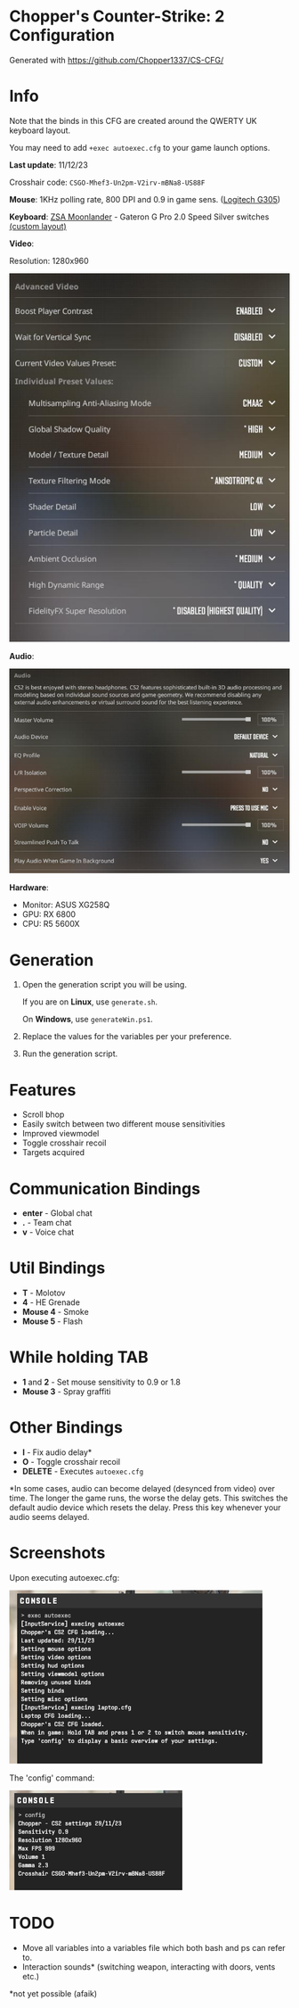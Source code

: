# Chopper's Counter-Strike: 2 Configuration

 Generated with https://github.com/Chopper1337/CS-CFG/

# Info

 Note that the binds in this CFG are created around the QWERTY UK keyboard layout.

 You may need to add `+exec autoexec.cfg` to your game launch options.

 **Last update**: 11/12/23

 Crosshair code: `CSGO-Mhef3-Un2pm-V2irv-mBNa8-US88F`

 **Mouse**: 1KHz polling rate, 800 DPI and 0.9 in game sens. ([Logitech G305](https://www.amazon.co.uk/Logitech-Wireless-Lightweight-Programmable-compatible/dp/B07CGPZ3ZQ))

 **Keyboard**: [ZSA Moonlander](https://www.zsa.io/moonlander/) - Gateron G Pro 2.0 Speed Silver switches [(custom layout)](https://configure.zsa.io/moonlander/layouts/vrKMn/latest/0)
 
 **Video**: 
 
 Resolution: 1280x960

 ![Video](images/video.png)

 **Audio**: 

 ![Audio](images/audio.png)

**Hardware**:

 * Monitor: ASUS XG258Q
 * GPU: RX 6800
 * CPU: R5 5600X

# Generation

 1. Open the generation script you will be using.
 
    If you are on **Linux**, use `generate.sh`.
    
    On **Windows**, use `generateWin.ps1`.

 2. Replace the values for the variables per your preference.

 3. Run the generation script.


# Features
 
 * Scroll bhop
 * Easily switch between two different mouse sensitivities
 * Improved viewmodel
 * Toggle crosshair recoil
 * Targets acquired

# Communication Bindings

 * **enter** - Global chat
 * **.** - Team chat
 * **v** - Voice chat

# Util Bindings

 * **T** - Molotov
 * **4** - HE Grenade
 * **Mouse 4** - Smoke
 * **Mouse 5** - Flash

 # While holding TAB
 * **1** and **2** - Set mouse sensitivity to 0.9 or 1.8
 * **Mouse 3** - Spray graffiti

# Other Bindings

 * **I** - Fix audio delay*
 * **O** - Toggle crosshair recoil
 * **DELETE** - Executes `autoexec.cfg`

*In some cases, audio can become delayed (desynced from video) over time. The longer the game runs, the worse the delay gets.
This switches the default audio device which resets the delay. Press this key whenever your audio seems delayed.

# Screenshots

 Upon executing autoexec.cfg:

 ![autoexec.cfg](./images/autoexec.cfg.png)

 The 'config' command:

 ![config command](./images/config.png)

# TODO

 * Move all variables into a variables file which both bash and ps can refer to.
 * Interaction sounds* (switching weapon, interacting with doors, vents etc.)

 *not yet possible (afaik)

